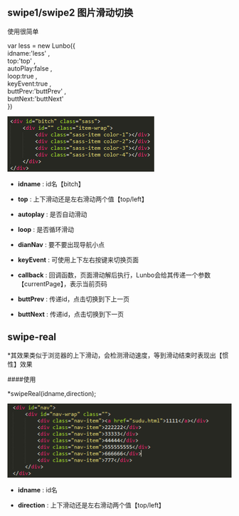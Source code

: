 ## swipe1/swipe2 图片滑动切换  

使用很简单   

var less = new Lunbo({  
	idname:'less' ,  
	top:'top' ,  
	autoPlay:false ,  
	loop:true ,  
	keyEvent:true ,  
	buttPrev:'buttPrev' ,  
	buttNext:'buttNext'  
    })
 
![规范](img/guifan.png)  

* **idname** : id名【bitch】 

* **top** : 上下滑动还是左右滑动两个值【top/left】
  
* **autoplay** : 是否自动滑动
  
* **loop** : 是否循环滑动
  
* **dianNav** : 要不要出现导航小点
  
* **keyEvent** : 可使用上下左右按键来切换页面  

* **callback** : 回调函数，页面滑动解后执行，Lunbo会给其传递一个参数【currentPage】，表示当前页码

* **buttPrev** :  传递id，点击切换到下上一页

* **buttNext** : 传递id，点击切换到下一页  

## swipe-real   

*其效果类似于浏览器的上下滑动，会检测滑动速度，等到滑动结束时表现出【惯性】效果 
  
####使用  

*swipeReal(idname,direction);  

![规范](img/guifan2.png)   

* **idname** : id名   

* **direction** : 上下滑动还是左右滑动两个值【top/left】  

